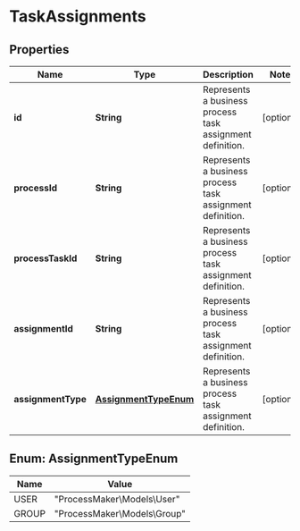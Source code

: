 
# TaskAssignments

## Properties
Name | Type | Description | Notes
------------ | ------------- | ------------- | -------------
**id** | **String** | Represents a business process task assignment definition. |  [optional]
**processId** | **String** | Represents a business process task assignment definition. |  [optional]
**processTaskId** | **String** | Represents a business process task assignment definition. |  [optional]
**assignmentId** | **String** | Represents a business process task assignment definition. |  [optional]
**assignmentType** | [**AssignmentTypeEnum**](#AssignmentTypeEnum) | Represents a business process task assignment definition. |  [optional]


<a name="AssignmentTypeEnum"></a>
## Enum: AssignmentTypeEnum
Name | Value
---- | -----
USER | &quot;ProcessMaker\\Models\\User&quot;
GROUP | &quot;ProcessMaker\\Models\\Group&quot;



